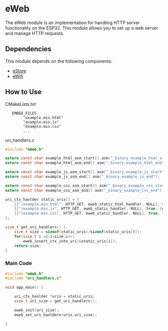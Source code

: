 # eWeb

The eWeb module is an implementation for handling HTTP server functionality on the ESP32. This module allows you to set up a web server and manage HTTP requests.

## Dependencies

This module depends on the following components:

- [eStore](https://github.com/acevedoesteban999/eStore)
- [eWifi](https://github.com/acevedoesteban999/eWifi)

## How to Use

CMakeLists.txt

```
   EMBED_FILES
        "example.min.html"
        "example.min.js"
        "example.min.css"
        ...
```

uri_handlers.c

```c
#include "eWeb.h"

extern const char example_html_asm_start[] asm("_binary_example_html_start");
extern const char example_html_asm_end[] asm("_binary_example_html_end");

extern const char example_js_asm_start[] asm("_binary_example_js_start");
extern const char example_js_asm_end[] asm("_binary_example_js_end");

extern const char example_css_asm_start[] asm("_binary_example_css_start");
extern const char example_css_asm_end[] asm("_binary_example_css_end");

uri_ctx_hanlder static_uris[] = {
    {{"/example.min.html", HTTP_GET, eweb_static_html_handler, NULL}, true, {example_html_asm_start,example_html_asm_end,"text/html"}},
    {{"/example.min.js", HTTP_GET, eweb_static_handler, NULL}, true, {example_html_asm_start,example_html_asm_end,"text/javascript"}},
    {{"/example.min.css", HTTP_GET, eweb_static_handler, NULL}, true, {example_html_asm_start,example_html_asm_end,"text/css"}},
};

size_t get_uri_handlers() {
    size_t size = sizeof(static_uris)/sizeof(static_uris[0]);
    for(size_t i =0;i<size;i++)
        eweb_insert_ctx_into_uri(&static_uris[i]);
    return size;
}
```

### Main Code

```c
#include "eWeb.h"
#include "uri_handlers.c"

void app_main() {

    uri_ctx_hanlder *uris = static_uris;
    size_t uri_size = get_uri_handlers();

    eweb_init(uri_size);
    eweb_set_uri_hanlders(uris,uri_size);

}
```
